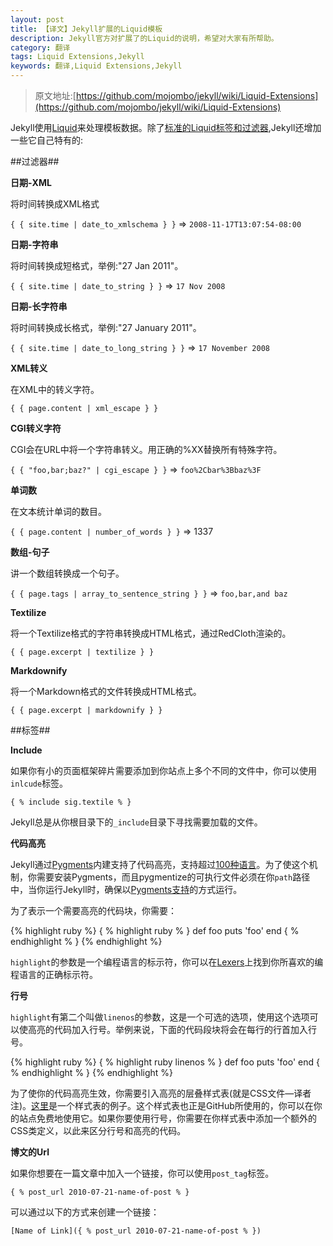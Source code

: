 ```yaml
---
layout: post
title: 【译文】Jekyll扩展的Liquid模板
description: Jekyll官方对扩展了的Liquid的说明，希望对大家有所帮助。
category: 翻译
tags: Liquid Extensions,Jekyll
keywords: 翻译,Liquid Extensions,Jekyll
---
```


> 原文地址:[https://github.com/mojombo/jekyll/wiki/Liquid-Extensions](https://github.com/mojombo/jekyll/wiki/Liquid-Extensions)

Jekyll使用[Liquid](http://liquidmarkup.org/)来处理模板数据。除了[标准的Liquid标签和过滤器](https://github.com/shopify/liquid/wiki/liquid-for-designers),Jekyll还增加一些它自己特有的:

##过滤器##

**日期-XML**

将时间转换成XML格式

`{ { site.time | date_to_xmlschema } }` => `2008-11-17T13:07:54-08:00`

**日期-字符串**

将时间转换成短格式，举例:"27 Jan 2011"。

`{ { site.time | date_to_string } }` => `17 Nov 2008`

**日期-长字符串**

将时间转换成长格式，举例:"27 January 2011"。

`{ { site.time | date_to_long_string } }` => `17 November 2008`

**XML转义**

在XML中的转义字符。

`{ { page.content | xml_escape } }`

**CGI转义字符**

CGI会在URL中将一个字符串转义。用正确的%XX替换所有特殊字符。

`{ { "foo,bar;baz?" | cgi_escape } }` => `foo%2Cbar%3Bbaz%3F`

**单词数**

在文本统计单词的数目。

`{ { page.content | number_of_words } }` => 1337

**数组-句子**

讲一个数组转换成一个句子。

`{ { page.tags | array_to_sentence_string } }` => `foo,bar,and baz`

**Textilize**

将一个Textilize格式的字符串转换成HTML格式，通过RedCloth渲染的。

`{ { page.excerpt | textilize } }`

**Markdownify**

将一个Markdown格式的文件转换成HTML格式。

`{ { page.excerpt | markdownify } }`

##标签##

**Include**

如果你有小的页面框架碎片需要添加到你站点上多个不同的文件中，你可以使用`inlcude`标签。

`{ % include sig.textile % }`

Jekyll总是从你根目录下的`_include`目录下寻找需要加载的文件。

**代码高亮**

Jekyll通过[Pygments](http://pygments.org/)内建支持了代码高亮，支持超过[100种语言](http://pygments.org/languages/)。为了使这个机制，你需要安装Pygments，而且pygmentize的可执行文件必须在你`path`路径中，当你运行Jekyll时，确保以[Pygments支持](http://flyaway1217.github.com/%E7%BF%BB%E8%AF%91/2012/11/28/Jekyll-Wiki-Configuration.html)的方式运行。

为了表示一个需要高亮的代码块，你需要：

{% highlight ruby %}
{ % highlight ruby % }
def foo
	puts 'foo'
end
{ % endhighlight % }
{% endhighlight %}


`highlight`的参数是一个编程语言的标示符，你可以在[Lexers](http://pygments.org/docs/lexers/)上找到你所喜欢的编程语言的正确标示符。

**行号**

`highlight`有第二个叫做`linenos`的参数，这是一个可选的选项，使用这个选项可以使高亮的代码加入行号。举例来说，下面的代码段块将会在每行的行首加入行号。

{% highlight ruby %}
{ % highlight ruby linenos % }
def foo
	puts 'foo'
end
{ % endhighlight % }
{% endhighlight %}

为了使你的代码高亮生效，你需要引入高亮的层叠样式表(就是CSS文件—译者注)。[这里](http://github.com/mojombo/tpw/tree/master/css/syntax.css)是一个样式表的例子。这个样式表也正是GitHub所使用的，你可以在你的站点免费地使用它。如果你要使用行号，你需要在你样式表中添加一个额外的CSS类定义，以此来区分行号和高亮的代码。

**博文的Url**

如果你想要在一篇文章中加入一个链接，你可以使用`post_tag`标签。

`{ % post_url 2010-07-21-name-of-post % }`

可以通过以下的方式来创建一个链接：

`[Name of Link]({ % post_url 2010-07-21-name-of-post % })`

